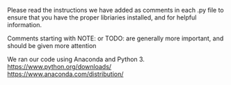 Please read the instructions we have added as comments in each .py file to ensure that you have the proper libriaries installed, and for helpful information.

Comments starting with NOTE: or TODO: are generally more important, and should be given more attention

We ran our code using Anaconda and Python 3.
https://www.python.org/downloads/
https://www.anaconda.com/distribution/
